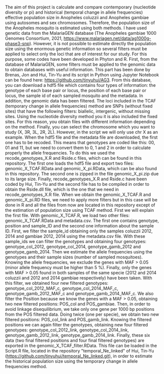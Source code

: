 The aim of this project is calculate and compare contemporary (nucleotide diversity or pi) and historical (temporal change in allele frequencies) effective population size in Anopheles coluzzii and Anopheles gambiae using autosomes and sex chromosomes. Therefore, the population size of the Anopheles mosquito is estimated using both methods. I have used genetic data from the MalariaGEN database (The Anopheles gambiae 1000 Genomes Consortium, 2021, https://www.malariagen.net/data/ag1000g-phase3-snp). However, it is not possible to estimate directly the population size using the enormous genetic information so several filters must be applied to select only the loci that are of interest for our study. For this purpose, some codes have been developed in Phyton and R.
First, from the database of MalariaGEN, some filters must be applied to the genomic data to obtain databases with useful information. This part has been done by Brenas, Jon and Hui, Tin-Yu and its script in Python using Jupyter Notebook can be found here: https://github.com/tinyuhui/AG3. From this database, you can download a hdf5 file which contains four types of information: the genotype of each base pair or locus, the position of each base pair or locus, the sample id of each sampled mosquito and the metadata. In addition, the genomic data has been filtered. The loci included in the TCAF (temporary change in allele frequencies) method are SNPs (without fixed sites) that have the following filters: biallelic, intergenic, without missing sites. Using the nucleotide diversity method you it is also included the fixed sites. For this reason, you obtain files with different information depending on the method. Finally, you can select the chromosome which you want to study (X, 3R, 3L, 2R, 2L). However, in the script we will only use chr X as an example.
When the hdf5 file and the metadata file are downloaded, the first one has to be recoded. This means that genotypes are coded like this: 00, 01 and 11, but we need to convert them to 0, 1 and 2 in order to calculate properly the allele frequencies. To do this we used the recode_genotypes_X.R and Rside.c files, which can be found in this repository. The first one loads the hdf5 file and export two files: genomic_X_TCAF.RData and genomic_X_pi.RData, which can be also found in this repository. The second one is zipped in the file genomic_X_pi.zip due to its large size. Finally, recode_genotypes_X.R and Rside.c have been coded by Hui, Tin-Yu and the second file has to be compiled in order to obtain the Rside.dll file, which is the one that we need in recode_genotypes_X.R file.
When we obtain the genomic_X_TCAF.R and genomic_X_pi.RD files, we need to apply more filters but in this case will be done in R and all the files from now are located in this repository except of the estimation of population size using TCAF method.
First we will explain the first file. With genomic_X_TCAF.R, we load two other files: genomic_X_TCAF.RData and metadata.csv. The first one contains genotype, position and sample_ID and the second one information about the sample ID. First, we filter the sample_id obtaining only the samples coluzzii 2012, 2014 and gambiae 2012, 2014 using the metadata.csv file. With these sample_ids we can filter the genotypes and obtaining four genotypes: genotype_col_2012, genotype_col_2014, genotype_gamb_2012 and genotype_gamb_2014. Then we estimate the allele frequencies using the genotypes and their sample sizes (number of sampled mosquitoes). Knowing the allele frequencies, we exclude the genes with MAF > 0.05 (minor allele frequency must be higher than 5 %). Finally, only the genes with MAF > 0.05 found in both samples of the same specie (2012 and 2014 coluzzii and 2012 and 2014 gambiae respectively) have been taken. With this filter, we obtained four new filtered genotypes: genotype_col_2012_MAF_c, genotype_col_2014_MAF_c, genotype_gamb_2012_MAF_c and genotype_gamb_2014_MAF_c. We also filter the Position because we know the genes with a MAF > 0.05, obtaining two new filtered positions: POS_col and POS_gambiae. Then, in order to avoid linkage disequilibrium, we take only one gene per 1000 bp positions from the POS filtered data. Doing twice (one per specie), we obtain two new filtered positions: POS_col_link and POS_gamb_link. Knowing the filtered positions we can again filter the genotypes, obtaining new four filtered genotypes: genotype_col_2012_link, genotype_col_2014_link, genotype_gamb_2012_link, genotype_gamb_2014_link. Finally, these six data (two final filtered positions and four final filtered genotypes) are exported in the genomic_X_TCAF_filter.RData. This file can be loaded in the Script.R file, located in the repository "temporal_Ne_linked" of Hui, Tin-Yu (https://github.com/tinyuhui/temporal_Ne_linked.git), in order to estimate the historical population size using the temporary change in allele frequencies method.

